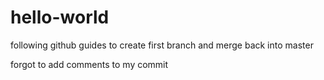 # hello-world

following github guides to create first branch and merge back into master

forgot to add comments to my commit
